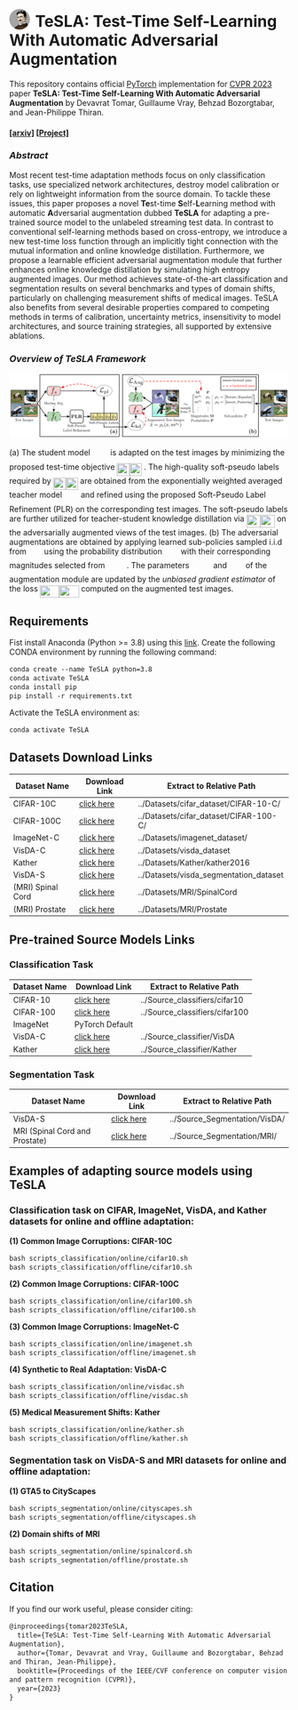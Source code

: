 # <img src="website/tesla.gif" width="40" height="40" style="vertical-align: bottom"/> <b>TeSLA: Test-Time Self-Learning With Automatic Adversarial Augmentation</b>

This repository contains official [PyTorch](https://pytorch.org/) implementation for [CVPR 2023](https://cvpr2023.thecvf.com/) paper **TeSLA: Test-Time Self-Learning With Automatic Adversarial Augmentation** by Devavrat Tomar, Guillaume Vray, Behzad Bozorgtabar, and Jean-Philippe Thiran.

#### [[arxiv]](http://arxiv.org/abs/2303.09870) [[Project]](https://behzadbozorgtabar.com/TeSLA.html)

### *Abstract*
Most recent test-time adaptation methods focus on only classification tasks, use specialized network architectures, destroy model calibration or rely on lightweight information from the source domain. To tackle these issues, this paper proposes a novel **Te**st-time **S**elf-**L**earning method with automatic **A**dversarial augmentation dubbed **TeSLA** for adapting a pre-trained source model to the unlabeled streaming test data. In contrast to conventional self-learning methods based on cross-entropy, we introduce a new test-time loss function through an implicitly tight connection with the mutual information and online knowledge distillation. Furthermore, we propose a learnable efficient adversarial augmentation module that further enhances online knowledge distillation by simulating high entropy augmented images. Our method achieves state-of-the-art classification and segmentation results on several benchmarks and types of domain shifts, particularly on challenging measurement shifts of medical images. TeSLA also benefits from several desirable properties compared to competing methods in terms of calibration, uncertainty metrics, insensitivity to model architectures, and source training strategies, all supported by extensive ablations.

### *Overview of TeSLA Framework*
<img src="website/tesla_overview.svg">


(a) The student model <img src="website/svgs/deb18c89b908abf80bef809cbdcbae2d.svg#gh-light-mode-only" align=middle width=14.252356799999989pt height=22.831056599999986pt/><img src="website/svgs_dark/deb18c89b908abf80bef809cbdcbae2d.svg#gh-dark-mode-only" align=middle width=14.252356799999989pt height=22.831056599999986pt/> is adapted on the test images by minimizing the proposed test-time objective <img src="website/svgs/a8c95121d37068acdbc35e9975f50c86.svg#gh-light-mode-only" align=middle width=22.31974139999999pt height=22.465723500000017pt/><img src="website/svgs_dark/a8c95121d37068acdbc35e9975f50c86.svg#gh-dark-mode-only" align=middle width=22.31974139999999pt height=22.465723500000017pt/>  . The high-quality soft-pseudo labels required by <img src="website/svgs/a8c95121d37068acdbc35e9975f50c86.svg#gh-light-mode-only" align=middle width=22.31974139999999pt height=22.465723500000017pt/><img src="website/svgs_dark/a8c95121d37068acdbc35e9975f50c86.svg#gh-dark-mode-only" align=middle width=22.31974139999999pt height=22.465723500000017pt/> are obtained from the exponentially weighted averaged teacher model <img src="website/svgs/5c7704963fa9ece758ae7def4b308098.svg#gh-light-mode-only" align=middle width=13.01377934999999pt height=22.831056599999986pt/><img src="website/svgs_dark/5c7704963fa9ece758ae7def4b308098.svg#gh-dark-mode-only" align=middle width=13.01377934999999pt height=22.831056599999986pt/> and refined using the proposed Soft-Pseudo Label Refinement (PLR) on the corresponding test images. The soft-pseudo labels are further utilized for teacher-student knowledge distillation via <img src="website/svgs/9ca5d7ed36b5da46a0cde6b76ae0a92a.svg#gh-light-mode-only" align=middle width=25.50469679999999pt height=22.465723500000017pt/><img src="website/svgs_dark/9ca5d7ed36b5da46a0cde6b76ae0a92a.svg#gh-dark-mode-only" align=middle width=25.50469679999999pt height=22.465723500000017pt/> on the adversarially augmented views of the test images. (b) The adversarial augmentations are obtained by applying learned sub-policies sampled i.i.d from <img src="website/svgs/865a2c771b7419b8742c1a4a04cc5584.svg#gh-light-mode-only" align=middle width=10.045686749999991pt height=22.648391699999998pt/> <img src="website/svgs_dark/865a2c771b7419b8742c1a4a04cc5584.svg#gh-dark-mode-only" align=middle width=10.045686749999991pt height=22.648391699999998pt/> using the probability distribution <img src="website/svgs/df5a289587a2f0247a5b97c1e8ac58ca.svg#gh-light-mode-only" align=middle width=12.83677559999999pt height=22.465723500000017pt/><img src="website/svgs_dark/df5a289587a2f0247a5b97c1e8ac58ca.svg#gh-dark-mode-only" align=middle width=12.83677559999999pt height=22.465723500000017pt/>  with their corresponding magnitudes selected from <img src="website/svgs/fb97d38bcc19230b0acd442e17db879c.svg#gh-light-mode-only" align=middle width=17.73973739999999pt height=22.465723500000017pt/><img src="website/svgs_dark/fb97d38bcc19230b0acd442e17db879c.svg#gh-dark-mode-only" align=middle width=17.73973739999999pt height=22.465723500000017pt/>. The parameters <img src="website/svgs/fb97d38bcc19230b0acd442e17db879c.svg#gh-light-mode-only" align=middle width=17.73973739999999pt height=22.465723500000017pt/><img src="website/svgs_dark/fb97d38bcc19230b0acd442e17db879c.svg#gh-dark-mode-only" align=middle width=17.73973739999999pt height=22.465723500000017pt/> and <img src="website/svgs/df5a289587a2f0247a5b97c1e8ac58ca.svg#gh-light-mode-only" align=middle width=12.83677559999999pt height=22.465723500000017pt/><img src="website/svgs_dark/df5a289587a2f0247a5b97c1e8ac58ca.svg#gh-dark-mode-only" align=middle width=12.83677559999999pt height=22.465723500000017pt/> of the augmentation module are updated by the *unbiased gradient estimator* of the loss <img src="website/svgs/10b6ebc26c060d3fcbcc764955f8476f.svg#gh-light-mode-only" align=middle width=35.03099654999999pt height=22.465723500000017pt/><img src="website/svgs_dark/10b6ebc26c060d3fcbcc764955f8476f.svg#gh-dark-mode-only" align=middle width=35.03099654999999pt height=22.465723500000017pt/> computed on the augmented test images.


## **Requirements**

Fist install Anaconda (Python >= 3.8) using this [link](https://docs.anaconda.com/anaconda/install/index.html). Create the following CONDA environment by running the following command:
```
conda create --name TeSLA python=3.8
conda activate TeSLA
conda install pip
pip install -r requirements.txt
```
Activate the TeSLA environment as:
```
conda activate TeSLA
```

## **Datasets Download Links**
| Dataset Name      	| Download Link                                                                                      	| Extract to Relative Path               	|
|-------------------	|----------------------------------------------------------------------------------------------------	|----------------------------------------	|
| CIFAR-10C         	| [click here](https://zenodo.org/record/2535967 )                                                   	| ../Datasets/cifar_dataset/CIFAR-10-C/  	|
| CIFAR-100C        	| [click here](https://zenodo.org/record/3555552)                                                    	| ../Datasets/cifar_dataset/CIFAR-100-C/ 	|
| ImageNet-C        	| [click here](https://zenodo.org/record/2536630)                                                    	| ../Datasets/imagenet_dataset/          	|
| VisDA-C           	| [click here](https://github.com/VisionLearningGroup/taskcv-2017-public/tree/master/classification) 	| ../Datasets/visda_dataset              	|
| Kather            	| [click here](https://github.com/agaldran/t3po)| ../Datasets/Kather/kather2016                            	|
| VisDA-S           	| [click here](https://github.com/VisionLearningGroup/taskcv-2017-public/tree/master/segmentation)   	| ../Datasets/visda_segmentation_dataset              	|
| (MRI) Spinal Cord 	| [click here](http://niftyweb.cs.ucl.ac.uk/program.php?p=CHALLENGE)                                 	| ../Datasets/MRI/SpinalCord             	|
| (MRI) Prostate    	| [click here](https://liuquande.github.io/SAML/)                                                    	| ../Datasets/MRI/Prostate               	|

## **Pre-trained Source Models Links**
### **Classification Task**
| Dataset Name 	| Download Link                                                                                         	| Extract to Relative Path       	|
|--------------	|-------------------------------------------------------------------------------------------------------	|--------------------------------	|
| CIFAR-10     	| [click here](https://drive.google.com/drive/folders/1bwf3qnaquRcfnoTfxKDwikVd_LnCitAm?usp=sharing)    	| ../Source_classifiers/cifar10  	|
| CIFAR-100    	| [click here](https://drive.google.com/drive/folders/1bnnkYORAwrjWI0jNhfVm_w0MvZH_DwJC?usp=share_link) 	| ../Source_classifiers/cifar100 	|
| ImageNet     	| PyTorch Default                                                               	|                                	|
| VisDA-C      	| [click here](https://drive.google.com/drive/folders/18PFWydp5nIA2lZ_zZ5FxskwlfHS_1eHV?usp=share_link) 	| ../Source_classifier/VisDA     	|
| Kather       	| [click here](https://drive.google.com/drive/folders/1uCDSqv-fgBsWNDZUUtshe-JG_0bs3wEQ?usp=share_link) 	| ../Source_classifier/Kather    	|

### **Segmentation Task**

| Dataset Name                   	| Download Link                                                                                         	| Extract to Relative Path                 	|
|--------------------------------	|-------------------------------------------------------------------------------------------------------	|------------------------------------------	|
| VisDA-S                        	| [click here](https://drive.google.com/drive/folders/1kxRHDKxB90PwqTcYUpMHNR1IG5DZBy8K?usp=share_link) 	| ../Source_Segmentation/VisDA/ 	|
| MRI (Spinal Cord and Prostate) 	| [click here](https://drive.google.com/drive/folders/1cV5Y2TRKUSJiUZqzFZCRqpQzxF__H1NF?usp=share_link) 	| ../Source_Segmentation/MRI/   	|
<!-- 
## **Code for training source models from scratch**

The above pre-trained source models can be obtained using the code available at: https://github.com/devavratTomar/tesla_appendix -->

## **Examples of adapting source models using TeSLA**
### Classification task on CIFAR, ImageNet, VisDA, and Kather datasets for online and offline adaptation:
**(1) Common Image Corruptions: CIFAR-10C**
```
bash scripts_classification/online/cifar10.sh
bash scripts_classification/offline/cifar10.sh
```

**(2) Common Image Corruptions: CIFAR-100C**
```
bash scripts_classification/online/cifar100.sh
bash scripts_classification/offline/cifar100.sh
```
**(3) Common Image Corruptions: ImageNet-C**
```
bash scripts_classification/online/imagenet.sh
bash scripts_classification/offline/imagenet.sh
```
**(4) Synthetic to Real Adaptation: VisDA-C**
```
bash scripts_classification/online/visdac.sh
bash scripts_classification/offline/visdac.sh
```
**(5) Medical Measurement Shifts: Kather**
```
bash scripts_classification/online/kather.sh
bash scripts_classification/offline/kather.sh
```
### Segmentation task on VisDA-S and MRI datasets for online and offline adaptation:
**(1) GTA5 to CityScapes**
```
bash scripts_segmentation/online/cityscapes.sh
bash scripts_segmentation/offline/cityscapes.sh
```
**(2) Domain shifts of MRI**
```
bash scripts_segmentation/online/spinalcord.sh
bash scripts_segmentation/offline/prostate.sh
```

## Citation
If you find our work useful, please consider citing:

```
@inproceedings{tomar2023TeSLA,
  title={TeSLA: Test-Time Self-Learning With Automatic Adversarial Augmentation},
  author={Tomar, Devavrat and Vray, Guillaume and Bozorgtabar, Behzad and Thiran, Jean-Philippe},
  booktitle={Proceedings of the IEEE/CVF conference on computer vision and pattern recognition (CVPR)},
  year={2023}
}


```

